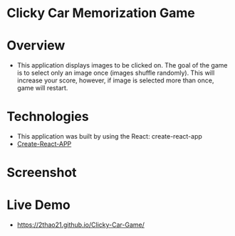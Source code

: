 # Clicky Car Memorization Game

# Overview

* This application displays images to be clicked on. The goal of the game is to select only an image once (images shuffle randomly). This will increase your score, however, if image is selected more than once, game will restart.

# Technologies

* This application was built by using the React: create-react-app 
* [Create-React-APP](https://github.com/facebook/create-react-app)

# Screenshot



# Live Demo

* https://2thao21.github.io/Clicky-Car-Game/